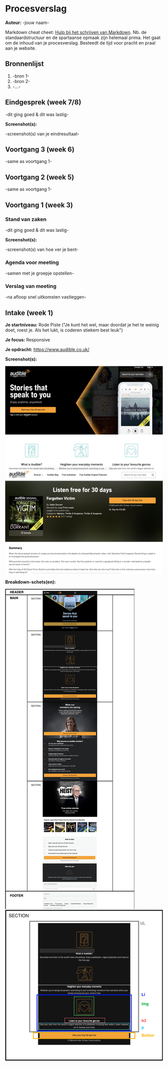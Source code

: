 # Procesverslag
**Auteur:** -jouw naam-

Markdown cheat cheet: [Hulp bij het schrijven van Markdown](https://github.com/adam-p/markdown-here/wiki/Markdown-Cheatsheet). Nb. de standaardstructuur en de spartaanse opmaak zijn helemaal prima. Het gaat om de inhoud van je procesverslag. Besteedt de tijd voor pracht en praal aan je website.



## Bronnenlijst
1. -bron 1-
2. -bron 2-
3. -...-



## Eindgesprek (week 7/8)

-dit ging goed & dit was lastig-

**Screenshot(s):**

-screenshot(s) van je eindresultaat-



## Voortgang 3 (week 6)

-same as voortgang 1-



## Voortgang 2 (week 5)

-same as voortgang 1-



## Voortgang 1 (week 3)

### Stand van zaken

-dit ging goed & dit was lastig-

**Screenshot(s):**

-screenshot(s) van hoe ver je bent-

### Agenda voor meeting

-samen met je groepje opstellen-

### Verslag van meeting

-na afloop snel uitkomsten vastleggen-



## Intake (week 1)

**Je startniveau:** Rode Piste ("Je kunt het wel, maar doordat je het te weinig doet, roest je. Als het lukt, is coderen stiekem best leuk")

**Je focus:** Responsive

**Je opdracht:** https://www.audible.co.uk/

**Screenshot(s):**

![screenshot(s) die een goed beeld geven van de website die je gaat maken](images/websitefoto1.png)
![screenshot(s) die een goed beeld geven van de website die je gaat maken](images/websitefoto2.png)

**Breakdown-schets(en):**

![-voorlopige breakdownschets(en) van een of beide pagina's van de site die je gaat maken-](images/websitebreakdown.svg)
![-voorlopige breakdownschets(en) van een of beide pagina's van de site die je gaat maken-](images/sectionbreakdown.svg)

